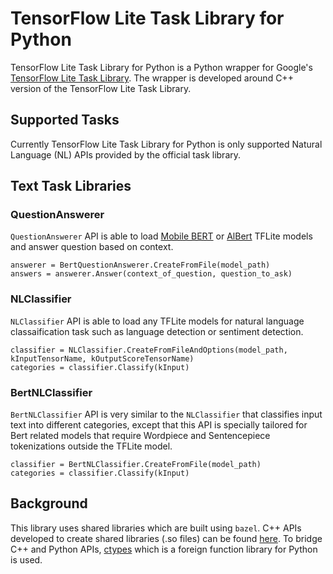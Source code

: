 # TensorFlow Lite Task Library for Python

TensorFlow Lite Task Library for Python is a Python wrapper for Google's [TensorFlow Lite Task Library](https://github.com/tensorflow/tflite-support/tree/master/tensorflow_lite_support/cc/task). The wrapper is developed around C++ version of the TensorFlow Lite Task Library.

## Supported Tasks
Currently TensorFlow Lite Task Library for Python is only supported  Natural Language (NL) APIs provided by the official task library.

## Text Task Libraries

### QuestionAnswerer

`QuestionAnswerer`  API is able to load  [Mobile BERT](https://tfhub.dev/tensorflow/mobilebert/1)  or  [AlBert](https://tfhub.dev/tensorflow/albert_lite_base/1)  TFLite models and answer question based on context.

    answerer = BertQuestionAnswerer.CreateFromFile(model_path)
    answers = answerer.Answer(context_of_question, question_to_ask)

### NLClassifier

`NLClassifier`  API is able to load any TFLite models for natural language classaification task such as language detection or sentiment detection.

    classifier = NLClassifier.CreateFromFileAndOptions(model_path, kInputTensorName, kOutputScoreTensorName)
    categories = classifier.Classify(kInput)

### BertNLClassifier

`BertNLClassifier`  API is very similar to the  `NLClassifier`  that classifies input text into different categories, except that this API is specially tailored for Bert related models that require Wordpiece and Sentencepiece tokenizations outside the TFLite model.

    classifier = BertNLClassifier.CreateFromFile(model_path)
    categories = classifier.Classify(kInput)

## Background

This library uses shared libraries which are built using `bazel`.  C++ APIs developed to create shared libraries (.so files) can be found [here](https://github.com/VihangaAW/tflite-support).  To bridge C++ and Python APIs,  [ctypes](https://docs.python.org/3/library/ctypes.html) which is a foreign function library for Python is used.